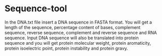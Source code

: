 # Sequence-tool
In the DNA.txt file insert a DNA sequence in FASTA format. You will get  a length of the sequence, percentage content of bases, complement sequence, reverse sequence, complement and reverse sequence and RNA sequence. Input DNA sequence will also be translated into protein sequence and you will get protein molecular weight, protein aromaticity, protein isoelectric point, protein instability and protein gravy.
